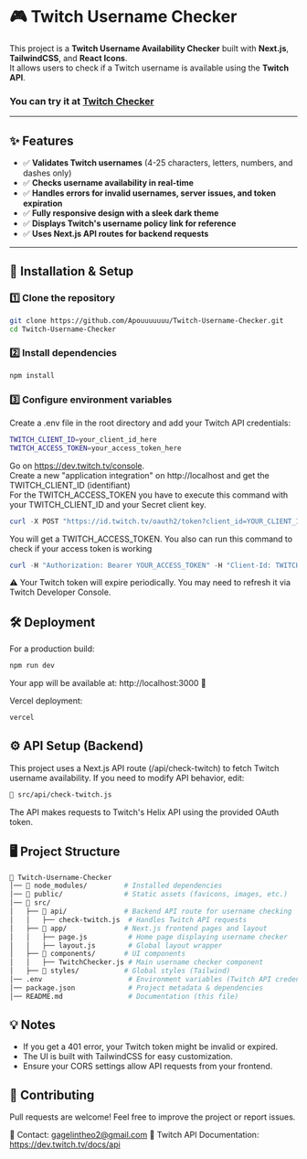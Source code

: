 # 🎮 Twitch Username Checker

This project is a **Twitch Username Availability Checker** built with **Next.js**, **TailwindCSS**, and **React Icons**.  
It allows users to check if a Twitch username is available using the **Twitch API**.

### You can try it at <a href="https://twitch-checker-username.vercel.app/" target="_blank" rel="noopener noreferrer">Twitch Checker</a>

---

## ✨ Features

- ✅ **Validates Twitch usernames** (4-25 characters, letters, numbers, and dashes only)
- ✅ **Checks username availability in real-time**
- ✅ **Handles errors for invalid usernames, server issues, and token expiration**
- ✅ **Fully responsive design with a sleek dark theme**
- ✅ **Displays Twitch's username policy link for reference**
- ✅ **Uses Next.js API routes for backend requests**

---

## 🚀 Installation & Setup

### 1️⃣ Clone the repository
```bash
git clone https://github.com/Apouuuuuuu/Twitch-Username-Checker.git
cd Twitch-Username-Checker
```

### 2️⃣ Install dependencies
```bash
npm install
```

### 3️⃣ Configure environment variables

Create a .env file in the root directory and add your Twitch API credentials:
```bash
TWITCH_CLIENT_ID=your_client_id_here
TWITCH_ACCESS_TOKEN=your_access_token_here
```

Go on https://dev.twitch.tv/console. <br/>
Create a new "application integration" on http://localhost and get the TWITCH_CLIENT_ID (identifiant) <br/>
For the TWITCH_ACCESS_TOKEN you have to execute this command with your TWITCH_CLIENT_ID and your Secret client key.
```ps1
curl -X POST "https://id.twitch.tv/oauth2/token?client_id=YOUR_CLIENT_ID&client_secret=YOUR_SECRET_KEY&grant_type=client_credentials"
```
You will get a TWITCH_ACCESS_TOKEN.
You also can run this command to check if your access token is working
```ps1
curl -H "Authorization: Bearer YOUR_ACCESS_TOKEN" -H "Client-Id: TWITCH_CLIENT_ID" https://id.twitch.tv/oauth2/validate
```
⚠️ Your Twitch token will expire periodically. You may need to refresh it via Twitch Developer Console.

## 🛠️ Deployment

For a production build:
```bash
npm run dev
```
Your app will be available at: http://localhost:3000 🎉


Vercel deployment:
```bash
vercel
``` 


## ⚙️ API Setup (Backend)

This project uses a Next.js API route (/api/check-twitch) to fetch Twitch username availability.
If you need to modify API behavior, edit:


```bash
📂 src/api/check-twitch.js
```
The API makes requests to Twitch's Helix API using the provided OAuth token.

## 🖥️ Project Structure

```bash
📂 Twitch-Username-Checker
│── 📂 node_modules/         # Installed dependencies
│── 📂 public/               # Static assets (favicons, images, etc.)
│── 📂 src/
│   ├── 📂 api/              # Backend API route for username checking
│   │   ├── check-twitch.js  # Handles Twitch API requests
│   ├── 📂 app/              # Next.js frontend pages and layout
│   │   ├── page.js          # Home page displaying username checker
│   │   ├── layout.js        # Global layout wrapper
│   ├── 📂 components/       # UI components
│   │   ├── TwitchChecker.js # Main username checker component
│   ├── 📂 styles/           # Global styles (Tailwind)
│── .env                     # Environment variables (Twitch API credentials)
│── package.json             # Project metadata & dependencies
│── README.md                # Documentation (this file)
```

## 💡 Notes

- If you get a 401 error, your Twitch token might be invalid or expired.
- The UI is built with TailwindCSS for easy customization.
- Ensure your CORS settings allow API requests from your frontend.

## 🤝 Contributing
Pull requests are welcome! Feel free to improve the project or report issues.

📩 Contact: gagelintheo2@gmail.com
🔗 Twitch API Documentation: https://dev.twitch.tv/docs/api
